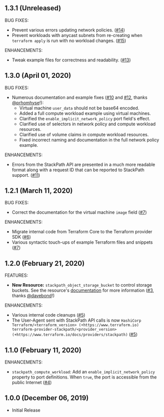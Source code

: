 ## 1.3.1 (Unreleased)

BUG FIXES:

- Prevent various errors updating network policies. ([#14](https://github.com/terraform-providers/terraform-provider-stackpath/pull/14))
- Prevent workloads with anycast subnets from re-creating when `terraform apply` is run with no workload changes. ([#15](https://github.com/terraform-providers/terraform-provider-stackpath/pull/15))

ENHANCEMENTS:

- Tweak example files for correctness and readability. ([#13](https://github.com/terraform-providers/terraform-provider-stackpath/pull/13))

## 1.3.0 (April 01, 2020)

BUG FIXES:

- Numerous documentation and example fixes ([#10](https://github.com/terraform-providers/terraform-provider-stackpath/pull/10) and [#12](https://github.com/terraform-providers/terraform-provider-stackpath/pull/12), thanks [@prhomhyse](https://github.com/prhomhyse)!):
  - Virtual machine `user_data` should not be base64 encoded.
  - Added a full compute workload example using virtual machines.
  - Clarified the `enable_implicit_network_policy` port field's effect.
  - Clarified use of selectors in network policy and compute workload resources.
  - Clarified use of volume claims in compute workload resources. 
  - Fixed incorrect naming and documentation in the full network policy example.

ENHANCEMENTS:

- Errors from the StackPath API are presented in a much more readable format along with a request ID that can be reported to StackPath support. ([#11](https://github.com/terraform-providers/terraform-provider-stackpath/pull/11))

## 1.2.1 (March 11, 2020)

BUG FIXES:

- Correct the documentation for the virtual machine `image` field ([#7](https://github.com/terraform-providers/terraform-provider-stackpath/pull/7))

ENHANCEMENTS:

- Migrate internal code from Terraform Core to the Terraform provider SDK ([#6](https://github.com/terraform-providers/terraform-provider-stackpath/pull/6))
- Various syntactic touch-ups of example Terraform files and snippets ([#7](https://github.com/terraform-providers/terraform-provider-stackpath/pull/7))

## 1.2.0 (February 21, 2020)

FEATURES:

- **New Resource:** `stackpath_object_storage_bucket` to control storage buckets. See the resource's [documentation](https://www.terraform.io/docs/providers/stackpath/r/object_storage_bucket.html) for more information ([#3](https://github.com/terraform-providers/terraform-provider-stackpath/pull/3), thanks [@davebond](https://github.com/davebond)!)

ENHANCEMENTS:

- Various internal code cleanups ([#5](https://github.com/terraform-providers/terraform-provider-stackpath/pull/5))
- The User-Agent sent with StackPath API calls is now `HashiCorp Terraform/<terraform_version> (+https://www.terraform.io) terraform-provider-stackpath/<provider_version> (+https://www.terraform.io/docs/providers/stackpath)` ([#5](https://github.com/terraform-providers/terraform-provider-stackpath/pull/5))

## 1.1.0 (February 11, 2020)

ENHANCEMENTS:

- `stackpath_compute_workload`: Add an `enable_implicit_network_policy` property to port definitions. When `true`, the port is accessible from the public Internet ([#4](https://github.com/terraform-providers/terraform-provider-stackpath/pull/4))

## 1.0.0 (December 06, 2019)

- Initial Release
